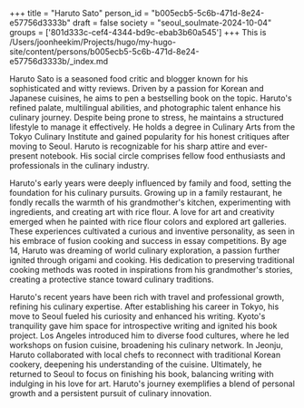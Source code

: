 +++
title = "Haruto Sato"
person_id = "b005ecb5-5c6b-471d-8e24-e57756d3333b"
draft = false
society = "seoul_soulmate-2024-10-04"
groups = ['801d333c-cef4-4344-bd9c-ebab3b60a545']
+++
This is /Users/joonheekim/Projects/hugo/my-hugo-site/content/persons/b005ecb5-5c6b-471d-8e24-e57756d3333b/_index.md

Haruto Sato is a seasoned food critic and blogger known for his sophisticated and witty reviews. Driven by a passion for Korean and Japanese cuisines, he aims to pen a bestselling book on the topic. Haruto's refined palate, multilingual abilities, and photographic talent enhance his culinary journey. Despite being prone to stress, he maintains a structured lifestyle to manage it effectively. He holds a degree in Culinary Arts from the Tokyo Culinary Institute and gained popularity for his honest critiques after moving to Seoul. Haruto is recognizable for his sharp attire and ever-present notebook. His social circle comprises fellow food enthusiasts and professionals in the culinary industry.

Haruto's early years were deeply influenced by family and food, setting the foundation for his culinary pursuits. Growing up in a family restaurant, he fondly recalls the warmth of his grandmother's kitchen, experimenting with ingredients, and creating art with rice flour. A love for art and creativity emerged when he painted with rice flour colors and explored art galleries. These experiences cultivated a curious and inventive personality, as seen in his embrace of fusion cooking and success in essay competitions. By age 14, Haruto was dreaming of world culinary exploration, a passion further ignited through origami and cooking. His dedication to preserving traditional cooking methods was rooted in inspirations from his grandmother's stories, creating a protective stance toward culinary traditions.

Haruto's recent years have been rich with travel and professional growth, refining his culinary expertise. After establishing his career in Tokyo, his move to Seoul fueled his curiosity and enhanced his writing. Kyoto's tranquility gave him space for introspective writing and ignited his book project. Los Angeles introduced him to diverse food cultures, where he led workshops on fusion cuisine, broadening his culinary network. In Jeonju, Haruto collaborated with local chefs to reconnect with traditional Korean cookery, deepening his understanding of the cuisine. Ultimately, he returned to Seoul to focus on finishing his book, balancing writing with indulging in his love for art. Haruto's journey exemplifies a blend of personal growth and a persistent pursuit of culinary innovation.

